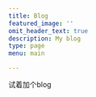 ```yaml
---
title: Blog
featured_image: ''
omit_header_text: true
description: My blog
type: page
menu: main

---
```


试着加个blog